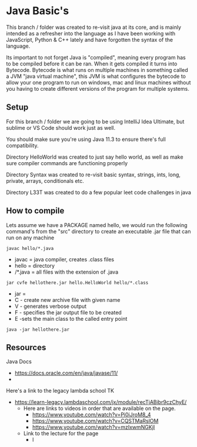 # Java Basic's

This branch / folder was created to re-visit java at its core, and is mainly intended as a refresher into the language as I have been working with JavaScript, Python & C++  lately and have forgotten the syntax of the language.

Its important to not forget Java is "compiled", meaning every program has to be compiled before it can be ran. When it gets compiled it turns into Bytecode. Bytecode is what runs on multiple machines in something called a JVM "java virtual machine", this JVM is what configures the bytecode to allow your one program to run on windows, mac and linux machines without you having to create different versions of the program for multiple systems.



## Setup

For this branch / folder we are going to be using IntelliJ Idea Ultimate, but sublime or VS Code should work just as well.

You should make sure you're using Java 11.3 to ensure there's full compatibility.

Directory HelloWorld was created to just say hello world, as well as make sure compiler commands are functioning properly

Directory Syntax was created to re-visit basic syntax, strings, ints, long, private, arrays, conditionals etc.

Directory L33T was created to do a few popular leet code challenges in java



## How to compile

Lets assume we have a PACKAGE named hello, we would run the following command's from the "src" directory to create an executable .jar file that can run on any machine

`javac hello/*.java`

- javac = java compiler, creates .class files
- hello = directory
- /*.java = all files with the extension of .java

`jar cvfe hellothere.jar hello.HelloWorld hello/*.class`

- jar = 
- C - create new archive file with given name
- V -  generates verbose output
- F - specifies the jar output file to be created
- E -sets the main class to the called entry point

`java -jar hellothere.jar`	

## Resources

Java Docs

-  https://docs.oracle.com/en/java/javase/11/ 
- 

Here's a link to the legacy lambda school TK

- https://learn-legacy.lambdaschool.com/jx/module/recTjABibr9czChyE/ 
  - Here are links to videos in order that are available on the page.
    - https://www.youtube.com/watch?v=Pi0iJroM8_4
    - https://www.youtube.com/watch?v=CQSTMaRslOM
    - https://www.youtube.com/watch?v=mzIxwmNGKjI
  - Link to the lecture for the page
    - l

